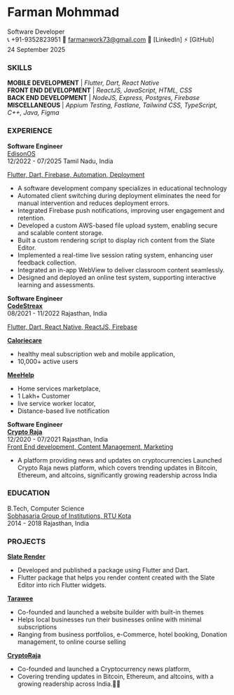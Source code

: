 # Farman Mohmmad  
Software Developer  
📞 +91-9352823951 📩 farmanwork73@gmail.com  🔗 [LinkedIn] ⚡ [GitHub]  
24 September 2025

### SKILLS
 **MOBILE DEVELOPMENT** | *Flutter, Dart, React Native*  
 **FRONT END DEVELOPMENT** | *ReactJS, JavaScript,  HTML, CSS*  
 **BACK END DEVELOPMENT** | *NodeJS, Express, Postgres, Firebase*  
 **MISCELLANEOUS** | *Appium Testing, Fastlane, Tailwind CSS, TypeScript, C++, Java, Figma*  

### EXPERIENCE  
**Software Engineer**  
[EdisonOS](https://www.edisonos.com/)  
 12/2022 - 07/2025 Tamil Nadu, India  

<ins>Flutter, Dart, Firebase, Automation, Deployment</ins>
- A software development company specializes in educational technology
- Automated client switching during deployment eliminates the need for manual intervention and reduces deployment errors.
- Integrated Firebase push notifications, improving user engagement and retention.
- Developed a custom AWS-based file upload system, enabling secure and scalable content storage.
- Built a custom rendering script to display rich content from the Slate Editor.
- Implemented a real-time live session rating system, enhancing user feedback collection.
- Integrated an in-app WebView to deliver classroom content seamlessly.
- Designed and deployed an online test system, supporting interactive learning and assessments.

**Software Engineer**  
<ins>**CodeStreax**</ins>  
08/2021 - 11/2022 Rajasthan, India  

<ins>Flutter, Dart, React Native, ReactJS, Firebase </ins>  

**[Caloriecare](https://www.caloriecare.com/)**  
- healthy meal subscription web and mobile application,
- 10,000+ active users
 
**[MeeHelp](https://meehelp.in/)**  
- Home services marketplace,
- 1 Lakh+ Customer
- live service worker locator,
- Distance-based live notification

**Software Engineer**  
**[Crypto Raja](https://cryptoraja.com/)**  
 12/2020 - 07/2021 Rajasthan, India  
<ins>Front End development, Content Management, Marketing</ins>  
- A platform providing news and updates on cryptocurrencies
Launched Crypto Raja news platform, which covers trending updates in Bitcoin, Ethereum, and altcoins, significantly growing readership across India 

### EDUCATION  
B.Tech, Computer Science  
[Sobhasaria Group of Institutions, RTU Kota](https://www.secs.ac.in/)  
2014 - 2018 Rajasthan, India

###  PROJECTS  
**[Slate Render](https://pub.dev/packages/slate_render)**  
- Developed and published a package using Flutter and Dart.
- Flutter package that helps you render content created with the Slate Editor into rich Flutter widgets.

**[Tarawee](https://tarawee.in/)**  
- Co-founded and launched  a website builder with built-in themes
- Helps local businesses run their businesses online with minimal subscriptions
- Ranging from business portfolios, e-Commerce, hotel booking, Donation management, to online course selling

**[CryptoRaja](https://cryptoraja.com/)**  
- Co-founded and launched a Cryptocurrency news platform, 
- Covering trending updates in Bitcoin, Ethereum, and altcoins, with a growing readership across India.
